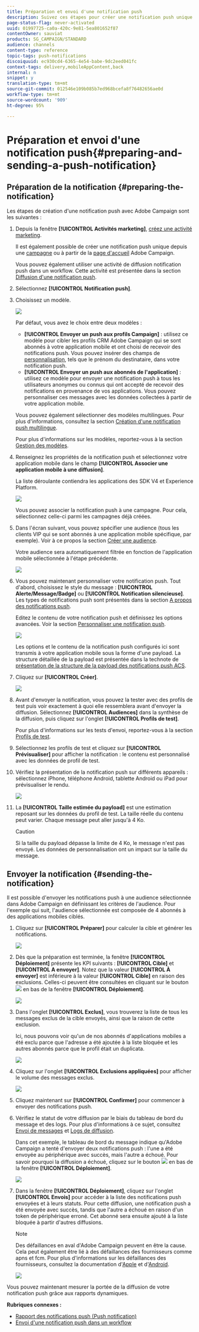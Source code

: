 ```yaml
---
title: Préparation et envoi d'une notification push
description: Suivez ces étapes pour créer une notification push unique dans Adobe Campaign.
page-status-flag: never-activated
uuid: 01997725-ca0a-420c-9e81-5ea801652f87
contentOwner: sauviat
products: SG_CAMPAIGN/STANDARD
audience: channels
content-type: reference
topic-tags: push-notifications
discoiquuid: ec930cd4-6365-4e54-babe-9dc2eed041fc
context-tags: delivery,mobileAppContent,back
internal: n
snippet: y
translation-type: tm+mt
source-git-commit: 012546e109b085b7ed968bcefa8f76482656ae0d
workflow-type: tm+mt
source-wordcount: '909'
ht-degree: 95%

---
```



# Préparation et envoi d&#39;une notification push{#preparing-and-sending-a-push-notification}

## Préparation de la notification {#preparing-the-notification}

Les étapes de création d&#39;une notification push avec Adobe Campaign sont les suivantes :

1. Depuis la fenêtre **[!UICONTROL Activités marketing]**, [créez une activité marketing](../../start/using/marketing-activities.md#creating-a-marketing-activity).

   Il est également possible de créer une notification push unique depuis une [campagne](../../start/using/marketing-activities.md#creating-a-marketing-activity) ou à partir de la [page d&#39;accueil](../../start/using/interface-description.md#home-page) Adobe Campaign.

   Vous pouvez également utiliser une activité de diffusion notification push dans un workflow. Cette activité est présentée dans la section [Diffusion d&#39;une notification push](../../automating/using/push-notification-delivery.md).

1. Sélectionnez **[!UICONTROL Notification push]**.
1. Choisissez un modèle.

   ![](assets/push_notif_type.png)

   Par défaut, vous avez le choix entre deux modèles :

   * **[!UICONTROL Envoyer un push aux profils Campaign]** : utilisez ce modèle pour cibler les profils CRM Adobe Campaign qui se sont abonnés à votre application mobile et ont choisi de recevoir des notifications push. Vous pouvez insérer des champs de [personnalisation](../../designing/using/personalization.md#inserting-a-personalization-field), tels que le prénom du destinataire, dans votre notification push.
   * **[!UICONTROL Envoyer un push aux abonnés de l&#39;application]** : utilisez ce modèle pour envoyer une notification push à tous les utilisateurs anonymes ou connus qui ont accepté de recevoir des notifications en provenance de vos applications. Vous pouvez personnaliser ces messages avec les données collectées à partir de votre application mobile.

   Vous pouvez également sélectionner des modèles multilingues. Pour plus d&#39;informations, consultez la section [Création d&#39;une notification push multilingue](../../channels/using/creating-a-multilingual-push-notification.md).

   Pour plus d&#39;informations sur les modèles, reportez-vous à la section [Gestion des modèles](../../start/using/marketing-activity-templates.md).

1. Renseignez les propriétés de la notification push et sélectionnez votre application mobile dans le champ **[!UICONTROL Associer une application mobile à une diffusion]**.

   La liste déroulante contiendra les applications des SDK V4 et Experience Platform.

   ![](assets/push_notif_properties.png)

   Vous pouvez associer la notification push à une campagne. Pour cela, sélectionnez celle-ci parmi les campagnes déjà créées.

1. Dans l&#39;écran suivant, vous pouvez spécifier une audience (tous les clients VIP qui se sont abonnés à une application mobile spécifique, par exemple). Voir à ce propos la section [Créer une audience](../../audiences/using/creating-audiences.md).

   Votre audience sera automatiquement filtrée en fonction de l&#39;application mobile sélectionnée à l&#39;étape précédente.

   ![](assets/push_notif_audience.png)

1. Vous pouvez maintenant personnaliser votre notification push. Tout d&#39;abord, choisissez le style du message : **[!UICONTROL Alerte/Message/Badge]** ou **[!UICONTROL Notification silencieuse]**. Les types de notifications push sont présentés dans la section [A propos des notifications push](../../channels/using/about-push-notifications.md).

   Editez le contenu de votre notification push et définissez les options avancées. Voir la section [Personnaliser une notification push](../../channels/using/customizing-a-push-notification.md).

   ![](assets/push_notif_content.png)

   Les options et le contenu de la notification push configurés ici sont transmis à votre application mobile sous la forme d&#39;une payload. La structure détaillée de la payload est présentée dans la technote de [présentation de la structure de la payload des notifications push ACS](https://helpx.adobe.com/fr/campaign/kb/understanding-campaign-standard-push-notifications-payload-struc.html).

1. Cliquez sur **[!UICONTROL Créer]**.

   ![](assets/push_notif_content_2.png)

1. Avant d&#39;envoyer la notification, vous pouvez la tester avec des profils de test puis voir exactement à quoi elle ressemblera avant d&#39;envoyer la diffusion. Sélectionnez **[!UICONTROL Audiences]** dans la synthèse de la diffusion, puis cliquez sur l&#39;onglet **[!UICONTROL Profils de test]**.

   Pour plus d&#39;informations sur les tests d&#39;envoi, reportez-vous à la section [Profils de test](../../sending/using/sending-proofs.md).

1. Sélectionnez les profils de test et cliquez sur **[!UICONTROL Prévisualiser]** pour afficher la notification : le contenu est personnalisé avec les données de profil de test.
1. Vérifiez la présentation de la notification push sur différents appareils : sélectionnez iPhone, téléphone Android, tablette Android ou iPad pour prévisualiser le rendu.

   ![](assets/push_notif_preview.png)

1. La **[!UICONTROL Taille estimée du payload]** est une estimation reposant sur les données du profil de test. La taille réelle du contenu peut varier. Chaque message peut aller jusqu&#39;à 4 Ko.

   >[!CAUTION]
   >
   >Si la taille du payload dépasse la limite de 4 Ko, le message n&#39;est pas envoyé. Les données de personnalisation ont un impact sur la taille du message.

## Envoyer la notification {#sending-the-notification}

Il est possible d&#39;envoyer les notifications push à une audience sélectionnée dans Adobe Campaign en définissant les critères de l&#39;audience. Pour l&#39;exemple qui suit, l&#39;audience sélectionnée est composée de 4 abonnés à des applications mobiles ciblés.

1. Cliquez sur **[!UICONTROL Préparer]** pour calculer la cible et générer les notifications.

   ![](assets/push_send_1.png)

1. Dès que la préparation est terminée, la fenêtre **[!UICONTROL Déploiement]** présente les KPI suivants : **[!UICONTROL Cible]** et **[!UICONTROL A envoyer]**. Notez que la valeur **[!UICONTROL À envoyer]** est inférieure à la valeur **[!UICONTROL Cible]** en raison des exclusions. Celles-ci peuvent être consultées en cliquant sur le bouton ![](assets/lp_link_properties.png) en bas de la fenêtre **[!UICONTROL Déploiement]**.

   ![](assets/push_send_2.png)

1. Dans l&#39;onglet **[!UICONTROL Exclus]**, vous trouverez la liste de tous les messages exclus de la cible envoyés, ainsi que la raison de cette exclusion.

   Ici, nous pouvons voir qu&#39;un de nos abonnés d&#39;applications mobiles a été exclu parce que l&#39;adresse a été ajoutée à la liste bloquée et les autres abonnés parce que le profil était un duplicata.

   ![](assets/push_send_5.png)

1. Cliquez sur l&#39;onglet **[!UICONTROL Exclusions appliquées]** pour afficher le volume des messages exclus.

   ![](assets/push_send_7.png)

1. Cliquez maintenant sur **[!UICONTROL Confirmer]** pour commencer à envoyer des notifications push.
1. Vérifiez le statut de votre diffusion par le biais du tableau de bord du message et des logs. Pour plus d&#39;informations à ce sujet, consultez [Envoi de messages](../../sending/using/confirming-the-send.md) et [Logs de diffusion](../../sending/using/monitoring-a-delivery.md#delivery-logs).

   Dans cet exemple, le tableau de bord du message indique qu&#39;Adobe Campaign a tenté d&#39;envoyer deux notifications push : l&#39;une a été envoyée au périphérique avec succès, mais l&#39;autre a échoué. Pour savoir pourquoi la diffusion a échoué, cliquez sur le bouton ![](assets/lp_link_properties.png) en bas de la fenêtre **[!UICONTROL Déploiement]**.

   ![](assets/push_send_4.png)

1. Dans la fenêtre **[!UICONTROL Déploiement]**, cliquez sur l&#39;onglet **[!UICONTROL Envois]** pour accéder à la liste des notifications push envoyées et à leurs statuts. Pour cette diffusion, une notification push a été envoyée avec succès, tandis que l&#39;autre a échoué en raison d&#39;un token de périphérique erroné. Cet abonné sera ensuite ajouté à la liste bloquée à partir d&#39;autres diffusions.

   >[!NOTE]
   >
   >Des défaillances en aval d&#39;Adobe Campaign peuvent en être la cause. Cela peut également être lié à des défaillances des fournisseurs comme apns et fcm. Pour plus d&#39;informations sur les défaillances des fournisseurs, consultez la documentation d&#39;[Apple](https://developer.apple.com/library/content/documentation/NetworkingInternet/Conceptual/RemoteNotificationsPG/CommunicatingwithAPNs.html) et d&#39;[Android](https://firebase.google.com/docs/cloud-messaging/http-server-ref).

   ![](assets/push_send_6.png)

Vous pouvez maintenant mesurer la portée de la diffusion de votre notification push grâce aux rapports dynamiques.

**Rubriques connexes :**

* [Rapport des notifications push (Push notification)](../../reporting/using/push-notification-report.md)
* [Envoi d&#39;une notification push dans un workflow](../../automating/using/push-notification-delivery.md)

